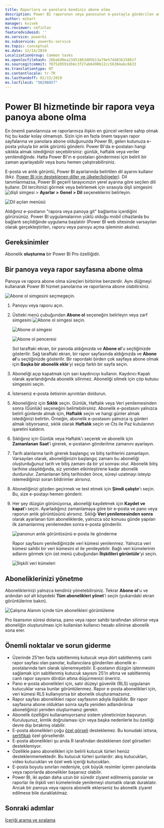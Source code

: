 ```yaml
---
title: Raporlara ve panolara kendiniz abone olma
description: Power BI raporunun veya panosunun e-postayla gönderilen anlık görüntüsüne kendinizi ve iş arkadaşlarınızı abone yapmayı öğrenin.
author: mihart
manager: kvivek
ms.reviewer: cmfinlan
featuredvideoid: ''
ms.service: powerbi
ms.subservice: powerbi-service
ms.topic: conceptual
ms.date: 12/14/2019
LocalizationGroup: Common tasks
ms.openlocfilehash: 26ba6d0ea23451863d05b13a79e57d483b15881f
ms.sourcegitcommit: f07520591db6c3f27ab6490612cc56384abc6633
ms.translationtype: HT
ms.contentlocale: tr-TR
ms.lasthandoff: 02/15/2019
ms.locfileid: "56298857"
---
```

# <a name="subscribe-to-a-report-or-dashboard-in-power-bi-service"></a>Power BI hizmetinde bir rapora veya panoya abone olma 
En önemli panolarınıza ve raporlarınıza ilişkin en güncel verilere sahip olmak hiç bu kadar kolay olmamıştı. Sizin için en fazla önem taşıyan rapor sayfalarına ve panolara abone olduğunuzda Power BI, gelen kutunuza e-posta yoluyla bir anlık görüntü gönderir. Power BI'da e-postaları hangi sıklıkla almak istediğinizi seçebilirsiniz: günlük, haftalık veya veriler yenilendiğinde. Hatta Power BI'ın e-postaları göndermesi için belirli bir zaman ayarlayabilir veya bunu hemen çalıştırabilirsiniz.  

E-posta ve anlık görüntü, Power BI ayarlarında belirtilen dil ayarını kullanır (bkz. [Power BI için desteklenen diller ve ülkeler/bölgeler](../supported-languages-countries-regions.md)). Dil tanımlanmazsa, Power BI geçerli tarayıcınızın yerel ayarına göre seçilen dili kullanır. Dil tercihinizi görmek veya belirlemek için sırasıyla dişli simgesini ![dişli simgesi](./media/end-user-subscribe/power-bi-settings-icon.png) > **Ayarlar > Genel > Dil** seçeneklerini belirleyin. 

![Dil açılan menüsü](./media/end-user-subscribe/power-bi-language.png)

Aldığınız e-postanın "rapora veya panoya git" bağlantısı içerdiğini görürsünüz. Power BI uygulamalarının yüklü olduğu mobil cihazlarda bu bağlantı seçildiğinde uygulama başlatılır (Power BI web sitesinde varsayılan olarak gerçekleştirilen, raporu veya panoyu açma işleminin aksine).


## <a name="requirements"></a>Gereksinimler
Abonelik **oluşturma** bir Power BI Pro özelliğidir.   

## <a name="subscribe-to-a-dashboard-or-a-report-page"></a>Bir panoya veya rapor sayfasına abone olma
Panoya ve rapora abone olma süreçleri birbirine benzerdir. Aynı düğmeyi kullanarak Power BI hizmet panolarına ve raporlarına abone olabilirsiniz.
 
![Abone ol simgesini seçme](./media/end-user-subscribe/power-bi-subscribe-orientation.png)geçin.

1. Panoyu veya raporu açın.
2. Üstteki menü çubuğundan **Abone ol** seçeneğini belirleyin veya zarf simgesini ![Abone ol simgesi](./media/end-user-subscribe/power-bi-icon-envelope.png) seçin.
   
   ![Abone ol simgesi](./media/end-user-subscribe/power-bi-subscribe-icon.png)

   ![Abone ol penceresi](./media/end-user-subscribe/power-bi-emails-new.png)
    
    Sol taraftaki ekran, bir panoda aldığınızda ve **Abone ol**'u seçtiğinizde gösterilir. Sağ taraftaki ekran, bir rapor sayfasında aldığınızda ve **Abone ol**'u seçtiğinizde gösterilir. Bir rapordaki birden çok sayfaya abone olmak için **Başka bir abonelik ekle**’yi seçip farklı bir sayfa seçin. 

4. Aboneliği açıp kapatmak için sarı kaydırıcıyı kullanın.  Kaydırıcı Kapalı olarak ayarlandığında abonelik silinmez. Aboneliği silmek için çöp kutusu simgesini seçin.

4. İsterseniz e-posta iletisinin ayrıntıları doldurun. 

5. Aboneliğiniz için **Sıklık** seçin.  Günlük, Haftalık veya Veri yenilemesinden sonra (Günlük) seçeneğini belirtebilirsiniz.  Abonelik e-postasını yalnızca belirli günlerde almak için, **Haftalık** seçin ve hangi günler almak istediğinizi belirtin.  Örneğin, abonelik e-postasını yalnızca iş günleri almak istiyorsanız, sıklık olarak **Haftalık** seçin ve Cts ile Paz kutularının işaretini kaldırın.   

6. Sıklığınız için Günlük veya Haftalık'ı seçerek ve abonelik için **Zamanlanan** **Saat**'i girerek, e-postanın gönderilme zamanını ayarlayın.   

7. Tarih alanlarına tarih girerek başlangıç ve bitiş tarihlerini zamanlayın. Varsayılan olarak, aboneliğinizin başlangıç zamanı bu aboneliği oluşturduğunuz tarih ve bitiş zamanı da bir yıl sonrası olur. Abonelik bitiş tarihine ulaşıldığında, siz yeniden etkinleştirene kadar abonelik durdurulur.  Zamanlanan bitiş tarihinden önce, süreyi uzatmayı isteyip istemediğinizi soran bildirimler alırsınız.     

8. Aboneliğinizi gözden geçirmek ve test etmek için **Şimdi çalıştır**'ı seçin.  Bu, size e-postayı hemen gönderir. 

8. Her şey düzgün görünüyorsa, aboneliği kaydetmek için **Kaydet ve kapat**'ı seçin. Ayarladığınız zamanlamaya göre bir e-posta ve pano veya raporun anlık görüntüsünü alırsınız. Sıklığı **Veri yenilemesinden sonra** olarak ayarlanan tüm aboneliklerde, yalnızca söz konusu günde yapılan ilk zamanlanmış yenilemeden sonra e-posta gönderilir.
   
   ![panonun anlık görüntüsünü e-posta ile gönderme](media/end-user-subscribe/power-bi-subscribe-email.png)
   
    Rapor sayfasını yenilediğinizde veri kümesi yenilenmez. Yalnızca veri kümesi sahibi bir veri kümesini el ile yenileyebilir. Bağlı veri kümelerinin adlarını görmek için üst menü çubuğundan **İlişkilileri görüntüle**'yi seçin.
   
    ![İlişkili veri kümeleri](./media/end-user-subscribe/power-bi-view-related-screen.png)


## <a name="manage-your-subscriptions"></a>Aboneliklerinizi yönetme
Aboneliklerinizi yalnızca kendiniz yönetebilirsiniz. Tekrar **Abone ol**'u ve ardından sol alt köşedeki **Tüm abonelikleri yönet**'i seçin (yukarıdaki ekran görüntülerine bakın). 

![Çalışma Alanım içinde tüm abonelikleri görüntüleme](./media/end-user-subscribe/power-bi-manage.png)

Pro lisansının süresi dolarsa, pano veya rapor sahibi tarafından silinirse veya aboneliğin oluşturulması için kullanılan kullanıcı hesabı silinirse abonelik sona erer.

## <a name="considerations-and-troubleshooting"></a>Önemli noktalar ve sorun giderme
* Üzerinde 25’ten fazla sabitlenmiş kutucuk veya dört sabitlenmiş canlı rapor sayfası olan panolar, kullanıcılara gönderilen abonelik e-postalarında tam olarak işlenemeyebilir. E-postanın düzgün işlenmesini sağlamak için sabitlenmiş kutucuk sayısını 25’in altına ve sabitlenmiş canlı rapor sayısını dördün altına düşürmenizi öneririz.  
* Pano e-posta abonelikleri için, satır düzeyi güvenlik (RLS) uygulanan kutucuklar varsa bunlar görüntülenmez.  Rapor e-posta abonelikleri için, veri kümesi RLS kullanıyorsa bir abonelik oluşturamazsınız.
* Rapor sayfası abonelikleri rapor sayfasının adıyla ilişkilidir. Bir rapor sayfasına abone olduktan sonra sayfa yeniden adlandırılırsa aboneliğinizi yeniden oluşturmanız gerekir.
* Abonelik özelliğini kullanamıyorsanız sistem yöneticinize başvurun. Kuruluşunuz, kimlik doğrulaması için veya başka nedenlerle bu özelliği devre dışı bırakmış olabilir.  
* E-posta abonelikleri çoğu [özel görseli](../power-bi-custom-visuals.md) desteklemez.  Bu konudaki istisna, [sertifikalı](../power-bi-custom-visuals-certified.md) özel görsellerdir.  
* E-posta abonelikleri şu anda R tarafından desteklenen özel görselleri desteklemiyor.  
* Özellikle pano abonelikleri için belirli kutucuk türleri henüz desteklenmemektedir.  Bu kutucuk türleri şunlardır: akış kutucukları, video kutucukları ve özel web içeriği kutucukları.     
* E-posta boyutu sınırları nedeniyle, çok büyük resimler içeren panolarda veya raporlarda abonelikler başarısız olabilir.    
* Power BI, iki aydan daha uzun bir süredir ziyaret edilmemiş panolar ve raporlar ile ilişkili veri kümelerinde yenilemeyi otomatik olarak duraklatır.  Ancak bir panoya veya rapora abonelik eklerseniz bu abonelik ziyaret edilmese bile duraklatılmaz.    

## <a name="next-steps"></a>Sonraki adımlar

[İçeriği arama ve sıralama](end-user-search-sort.md)
